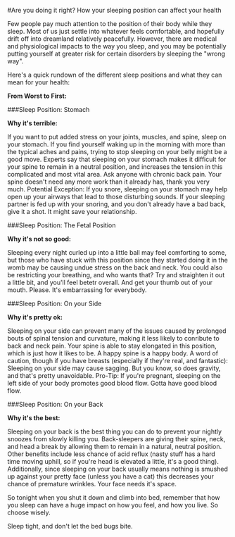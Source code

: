 #Are you doing it right? How your sleeping position can affect your health

Few people pay much attention to the position of their body while they
sleep. Most of us just settle into whatever feels comfortable, and
hopefully drift off into dreamland relatively peacefully. However, there
are medical and physiological impacts to the way you sleep, and you may
be potentially putting yourself at greater risk for certain disorders by
sleeping the "wrong way". 

Here's a quick rundown of the different sleep positions and what they
can mean for your health:

**From Worst to First:**

###Sleep Position: Stomach

**Why it's terrible:**

If you want to put added stress on your joints, muscles, and spine,
sleep on your stomach. If you find yourself waking up in the morning
with more than the typical aches and pains, trying to stop sleeping on
your belly might be a good move. Experts say that sleeping on your
stomach makes it difficult for your spine to remain in a neutral
position, and increases the tension in this complicated and most vital
area. Ask anyone with chronic back pain. Your spine doesn't need any
more work than it already has, thank you very much. 
Potential Exception: If you snore, sleeping on your stomach may help
open up your airways that lead to those disturbing sounds. If your
sleeping partner is fed up with your snoring, and you don't already have
a bad back, give it a shot. It might save your relationship.

###Sleep Position: The Fetal Position

**Why it's not so good:**

Sleeping every night curled up into a little ball may feel comforting to
some, but those who have stuck with this position since they started
doing it in the womb may be causing undue stress on the back and neck.
You could also be restricting your breathing, and who wants that? Try
and straighten it out a little bit, and you'll feel betetr overall. And
get your thumb out of your mouth. Please. It's embarrassing for
everybody.

###Sleep Position: On your Side

**Why it's pretty ok:**

Sleeping on your side can prevent many of the issues caused by prolonged
bouts of spinal tension and curvature, making it less likely to
conribute to back and neck pain. Your spine is able to stay elongated in
this position, which is just how it likes to be. A happy spine is a
happy body. A word of caution, though if you have breasts (especially if
they're real, and fantastic): Sleeping on your side may cause sagging.
But you know, so does gravity, and that's pretty unavoidable. Pro-Tip:
If you're pregnant, sleeping on the left side of your body promotes good
blood flow. Gotta have good blood flow.

###Sleep Position: On your Back

**Why it's the best:**

Sleeping on your back is the best thing you can do to prevent your
nightly snoozes from slowly killing you. Back-sleepers are giving their
spine, neck, and head a break by allowing them to remain in a natural,
neutral position. Other benefits include less chance of acid reflux
(nasty stuff has a hard time moving uphill, so if you're head is
elevated a little, it's a good thing). Additionally, since sleeping on
your back usually means nothing is smushed up against your pretty face
(unless you have a cat) this decreases your chance of premature
wrinkles. Your face needs it's space.

So tonight when you shut it down and climb into bed, remember that how
you sleep can have a huge impact on how you feel, and how you live. So
choose wisely.

Sleep tight, and don't let the bed bugs bite.


